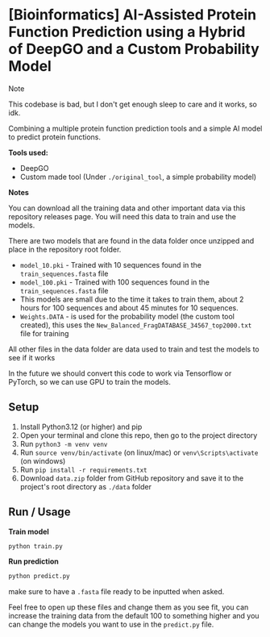 # [Bioinformatics] AI-Assisted Protein Function Prediction using a Hybrid of DeepGO and a Custom Probability Model

> [!NOTE] 
> This codebase is bad, but I don't get enough sleep to care and it works, so idk.

Combining a multiple protein function prediction tools and a simple AI model to predict protein functions.

**Tools used:**
* DeepGO
* Custom made tool (Under `./original_tool`, a simple probability model)

**Notes**

You can download all the training data and other important data via this repository releases page. You will need this data to train and use the models.

There are two models that are found in the data folder once unzipped and place in the repository root folder.

* `model_10.pki` - Trained with 10 sequences found in the `train_sequences.fasta` file
* `model_100.pki` - Trained with 100 sequences found in the `train_sequences.fasta` file
* This models are small due to the time it takes to train them, about 2 hours for 100 sequences and about 45 minutes for 10 sequences.
* `Weights.DATA` - is used for the probability model (the custom tool created), this uses the `New_Balanced_FragDATABASE_34567_top2000.txt` file for training

All other files in the data folder are data used to train and test the models to see if it works

In the future we should convert this code to work via Tensorflow or PyTorch, so we can use GPU to train the models.

## Setup

1. Install Python3.12 (or higher) and pip
2. Open your terminal and clone this repo, then go to the project directory
3. Run `python3 -m venv venv`
4. Run `source venv/bin/activate` (on linux/mac) or `venv\Scripts\activate` (on windows)
5. Run `pip install -r requirements.txt`
6. Download `data.zip` folder from GitHub repository and save it to the project's root directory as `./data` folder

## Run / Usage

**Train model**

```bash
python train.py
```

**Run prediction**

```bash
python predict.py
```

make sure to have a `.fasta` file ready to be inputted when asked.

Feel free to open up these files and change them as you see fit, you can increase the training data from the default 100 to something higher and you can change the models you want to use in the `predict.py` file.

